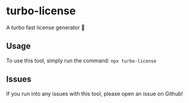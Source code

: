 # turbo-license

A turbo fast license generator 💨

## Usage

To use this tool, simply run the command:
`npx turbo-license`

## Issues

If you run into any issues with this tool, please open an issue on Github!
